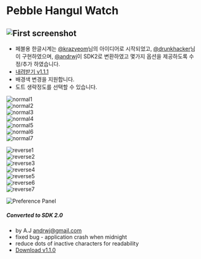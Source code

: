 Pebble Hangul Watch
===================

![First screenshot](https://raw2.github.com/andrwj/pebble-hangul-watch/master/screenshot.jpg)
--
* 페블용 한글시계는 [@krazyeom](http://twitter.com/krazyeom)님의 아이디어로 시작되었고, [@drunkhacker](http://twitter.com/drunkhacker)님이 구현하였으며, [@andrwj](http://twitter.com/andrwj)이 SDK2로 변환하였고 몇가지 옵션을 제공하도록 수정/추가 하였습니다. 
* [내려받기 v1.1.1](https://raw2.github.com/andrwj/pebble-hangul-watch/master/pebble-hangul-watch-v1.1.1.pbw) 
* 배경색 변경을 지원합니다.
* 도트 생략정도를 선택할 수 있습니다.

![normal1](https://raw2.github.com/andrwj/pebble-hangul-watch/master/docs/1.png)   
![normal2](https://raw2.github.com/andrwj/pebble-hangul-watch/master/docs/1.png)   
![normal3](https://raw2.github.com/andrwj/pebble-hangul-watch/master/docs/1.png)   
![normal4](https://raw2.github.com/andrwj/pebble-hangul-watch/master/docs/1.png)   
![normal5](https://raw2.github.com/andrwj/pebble-hangul-watch/master/docs/1.png)   
![normal6](https://raw2.github.com/andrwj/pebble-hangul-watch/master/docs/1.png)   
![normal7](https://raw2.github.com/andrwj/pebble-hangul-watch/master/docs/1.png)   

![reverse1](https://raw2.github.com/andrwj/pebble-hangul-watch/master/docs/r1.png)   
![reverse2](https://raw2.github.com/andrwj/pebble-hangul-watch/master/docs/r1.png)   
![reverse3](https://raw2.github.com/andrwj/pebble-hangul-watch/master/docs/r1.png)   
![reverse4](https://raw2.github.com/andrwj/pebble-hangul-watch/master/docs/r1.png)   
![reverse5](https://raw2.github.com/andrwj/pebble-hangul-watch/master/docs/r1.png)   
![reverse6](https://raw2.github.com/andrwj/pebble-hangul-watch/master/docs/r1.png)   
![reverse7](https://raw2.github.com/andrwj/pebble-hangul-watch/master/docs/r1.png)   

![Preference Panel](https://raw2.github.com/andrwj/pebble-hangul-watch/master/docs/hangul-watch-preferences.png)   


##### Converted to SDK 2.0 
* by A.J <andrwj@gmail.com>
* fixed bug - application crash when midnight 
* reduce dots of inactive characters for readability
* [Download v1.1.0](https://raw2.github.com/andrwj/pebble-hangul-watch/master/pebble-hangul-watch.pbw)   
